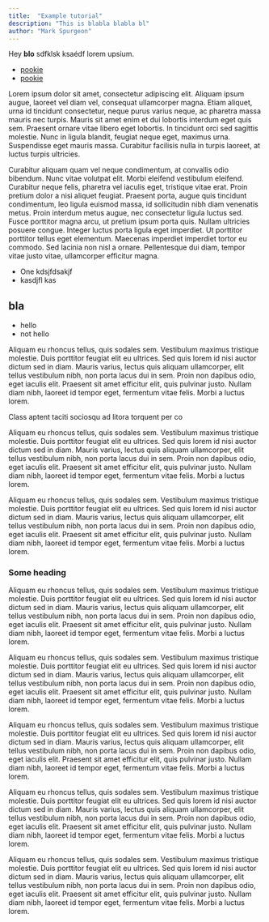 ```yaml
---
title:  "Example tutorial"
description: "This is blabla blabla bl"
author: "Mark Spurgeon"
---
```


Hey **blo** sdfklsk ksaédf lorem upsium.

* [pookie](#pookie)
* [pookie](#pookie)

Lorem ipsum dolor sit amet, consectetur adipiscing elit. Aliquam ipsum augue, laoreet vel diam vel, consequat ullamcorper magna. Etiam aliquet, urna id tincidunt consectetur, neque purus varius neque, ac pharetra massa mauris nec turpis. Mauris sit amet enim et dui lobortis interdum eget quis sem. Praesent ornare vitae libero eget lobortis. In tincidunt orci sed sagittis molestie. Nunc in ligula blandit, feugiat neque eget, maximus urna. Suspendisse eget mauris massa. Curabitur facilisis nulla in turpis laoreet, at luctus turpis ultricies.

Curabitur aliquam quam vel neque condimentum, at convallis odio bibendum. Nunc vitae volutpat elit. Morbi eleifend vestibulum eleifend. Curabitur neque felis, pharetra vel iaculis eget, tristique vitae erat. Proin pretium dolor a nisi aliquet feugiat. Praesent porta, augue quis tincidunt condimentum, leo ligula euismod massa, id sollicitudin nibh diam venenatis metus. Proin interdum metus augue, nec consectetur ligula luctus sed. Fusce porttitor magna arcu, ut pretium ipsum porta quis. Nullam ultricies posuere congue. Integer luctus porta ligula eget imperdiet. Ut porttitor porttitor tellus eget elementum. Maecenas imperdiet imperdiet tortor eu commodo. Sed lacinia non nisl a ornare. Pellentesque dui diam, tempor vitae justo vitae, ullamcorper efficitur magna.

* One kdsjfdsakjf
* kasdjfl kas

bla 
----

- hello
- not hello

Aliquam eu rhoncus tellus, quis sodales sem. Vestibulum maximus tristique molestie. Duis porttitor feugiat elit eu ultrices. Sed quis lorem id nisi auctor dictum sed in diam. Mauris varius, lectus quis aliquam ullamcorper, elit tellus vestibulum nibh, non porta lacus dui in sem. Proin non dapibus odio, eget iaculis elit. Praesent sit amet efficitur elit, quis pulvinar justo. Nullam diam nibh, laoreet id tempor eget, fermentum vitae felis. Morbi a luctus lorem.

Class aptent taciti sociosqu ad litora torquent per co


Aliquam eu rhoncus tellus, quis sodales sem. Vestibulum maximus tristique molestie. Duis porttitor feugiat elit eu ultrices. Sed quis lorem id nisi auctor dictum sed in diam. Mauris varius, lectus quis aliquam ullamcorper, elit tellus vestibulum nibh, non porta lacus dui in sem. Proin non dapibus odio, eget iaculis elit. Praesent sit amet efficitur elit, quis pulvinar justo. Nullam diam nibh, laoreet id tempor eget, fermentum vitae felis. Morbi a luctus lorem.

Aliquam eu rhoncus tellus, quis sodales sem. Vestibulum maximus tristique molestie. Duis porttitor feugiat elit eu ultrices. Sed quis lorem id nisi auctor dictum sed in diam. Mauris varius, lectus quis aliquam ullamcorper, elit tellus vestibulum nibh, non porta lacus dui in sem. Proin non dapibus odio, eget iaculis elit. Praesent sit amet efficitur elit, quis pulvinar justo. Nullam diam nibh, laoreet id tempor eget, fermentum vitae felis. Morbi a luctus lorem.


### <a name="pookie"></a>Some heading

Aliquam eu rhoncus tellus, quis sodales sem. Vestibulum maximus tristique molestie. Duis porttitor feugiat elit eu ultrices. Sed quis lorem id nisi auctor dictum sed in diam. Mauris varius, lectus quis aliquam ullamcorper, elit tellus vestibulum nibh, non porta lacus dui in sem. Proin non dapibus odio, eget iaculis elit. Praesent sit amet efficitur elit, quis pulvinar justo. Nullam diam nibh, laoreet id tempor eget, fermentum vitae felis. Morbi a luctus lorem.

Aliquam eu rhoncus tellus, quis sodales sem. Vestibulum maximus tristique molestie. Duis porttitor feugiat elit eu ultrices. Sed quis lorem id nisi auctor dictum sed in diam. Mauris varius, lectus quis aliquam ullamcorper, elit tellus vestibulum nibh, non porta lacus dui in sem. Proin non dapibus odio, eget iaculis elit. Praesent sit amet efficitur elit, quis pulvinar justo. Nullam diam nibh, laoreet id tempor eget, fermentum vitae felis. Morbi a luctus lorem.

Aliquam eu rhoncus tellus, quis sodales sem. Vestibulum maximus tristique molestie. Duis porttitor feugiat elit eu ultrices. Sed quis lorem id nisi auctor dictum sed in diam. Mauris varius, lectus quis aliquam ullamcorper, elit tellus vestibulum nibh, non porta lacus dui in sem. Proin non dapibus odio, eget iaculis elit. Praesent sit amet efficitur elit, quis pulvinar justo. Nullam diam nibh, laoreet id tempor eget, fermentum vitae felis. Morbi a luctus lorem.

Aliquam eu rhoncus tellus, quis sodales sem. Vestibulum maximus tristique molestie. Duis porttitor feugiat elit eu ultrices. Sed quis lorem id nisi auctor dictum sed in diam. Mauris varius, lectus quis aliquam ullamcorper, elit tellus vestibulum nibh, non porta lacus dui in sem. Proin non dapibus odio, eget iaculis elit. Praesent sit amet efficitur elit, quis pulvinar justo. Nullam diam nibh, laoreet id tempor eget, fermentum vitae felis. Morbi a luctus lorem.

Aliquam eu rhoncus tellus, quis sodales sem. Vestibulum maximus tristique molestie. Duis porttitor feugiat elit eu ultrices. Sed quis lorem id nisi auctor dictum sed in diam. Mauris varius, lectus quis aliquam ullamcorper, elit tellus vestibulum nibh, non porta lacus dui in sem. Proin non dapibus odio, eget iaculis elit. Praesent sit amet efficitur elit, quis pulvinar justo. Nullam diam nibh, laoreet id tempor eget, fermentum vitae felis. Morbi a luctus lorem.
